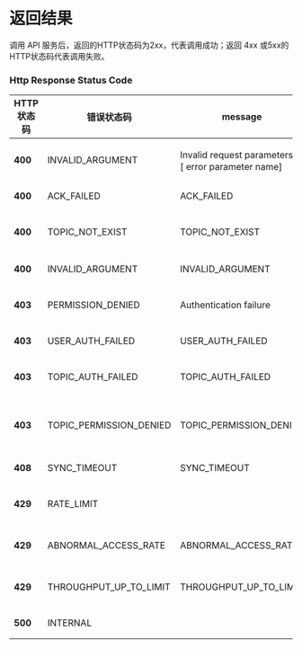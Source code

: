 # 返回结果

调用 API 服务后，返回的HTTP状态码为2xx，代表调用成功；返回 4xx 或5xx的HTTP状态码代表调用失败。

### Http Response Status Code

| HTTP状态码 | 错误状态码              | message                                             | 描述            | 建议                    |
| ---------- | ----------------------- | --------------------------------------------------- | --------------- | ----------------------- |
| **400**    | INVALID_ARGUMENT        | Invalid request parameters：[ error parameter name] | 参数校验失败    | 建议检查提示错误的参数  |
| **400**    | ACK_FAILED              | ACK_FAILED                                          | ack失败         |                         |
| **400**    | TOPIC_NOT_EXIST         | TOPIC_NOT_EXIST                                     | topic不存在     | 建议检查topic是否存在   |
| **400**    | INVALID_ARGUMENT        | INVALID_ARGUMENT                                    | 参数无效        | 建议检查参数            |
| **403**    | PERMISSION_DENIED       | Authentication failure                              | 认证失败        | 建议检查accesskey及签名 |
| **403**    | USER_AUTH_FAILED        | USER_AUTH_FAILED                                    | 认证失败        | 建议检查用户权限        |
| **403**    | TOPIC_AUTH_FAILED       | TOPIC_AUTH_FAILED                                   | topic认证失败   | 建议检查topic权限       |
| **403**    | TOPIC_PERMISSION_DENIED | TOPIC_PERMISSION_DENIED                             | 无操作topic权限 | 建议检查topic权限       |
| **408**    | SYNC_TIMEOUT            | SYNC_TIMEOUT                                        | 操作超时        | 建议稍后重试            |
| **429**    | RATE_LIMIT              |                                                     | tps超过限制     | 建议控制访问tps         |
| **429**    | ABNORMAL_ACCESS_RATE    | ABNORMAL_ACCESS_RATE                                | tps超过限制     | 建议控制访问tps         |
| **429**    | THROUGHPUT_UP_TO_LIMIT  | THROUGHPUT_UP_TO_LIMIT                              | tps超过限制     | 建议控制访问tps         |
| **500**    | INTERNAL                |                                                     | 内部错误        |                         |
